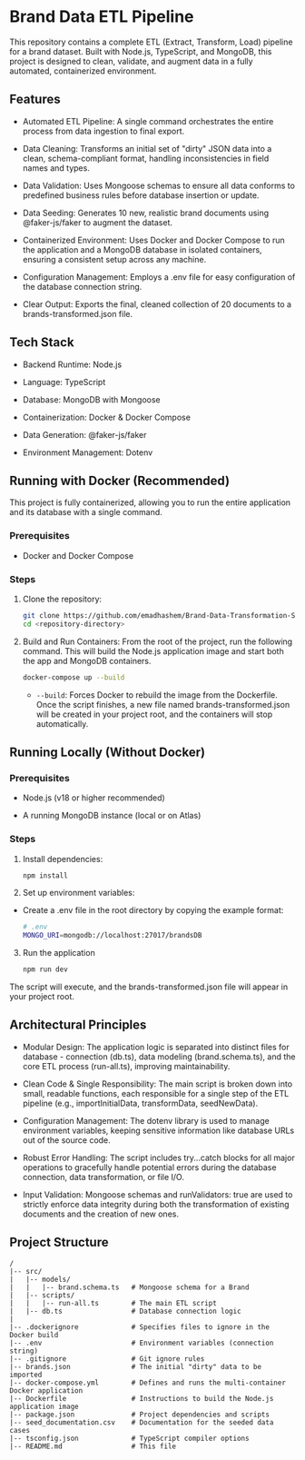# Brand Data ETL Pipeline

This repository contains a complete ETL (Extract, Transform, Load) pipeline for a brand dataset. Built with Node.js, TypeScript, and MongoDB, this project is designed to clean, validate, and augment data in a fully automated, containerized environment.

## Features

- Automated ETL Pipeline: A single command orchestrates the entire process from data ingestion to final export.

- Data Cleaning: Transforms an initial set of "dirty" JSON data into a clean, schema-compliant format, handling inconsistencies in field names and types.

- Data Validation: Uses Mongoose schemas to ensure all data conforms to predefined business rules before database insertion or update.

- Data Seeding: Generates 10 new, realistic brand documents using @faker-js/faker to augment the dataset.

- Containerized Environment: Uses Docker and Docker Compose to run the application and a MongoDB database in isolated containers, ensuring a consistent setup across any machine.

- Configuration Management: Employs a .env file for easy configuration of the database connection string.

- Clear Output: Exports the final, cleaned collection of 20 documents to a brands-transformed.json file.

## Tech Stack

- Backend Runtime: Node.js

- Language: TypeScript

- Database: MongoDB with Mongoose

- Containerization: Docker & Docker Compose

- Data Generation: @faker-js/faker

- Environment Management: Dotenv

## Running with Docker (Recommended)

This project is fully containerized, allowing you to run the entire application and its database with a single command.

### Prerequisites

- Docker and Docker Compose

### Steps

1. Clone the repository:
    ```bash
    git clone https://github.com/emadhashem/Brand-Data-Transformation-Seeding
    cd <repository-directory>
    ```

2. Build and Run Containers:
From the root of the project, run the following command. This will build the Node.js application image and start both the app and MongoDB containers.

    ```bash
    docker-compose up --build
    ```


   - `--build`: Forces Docker to rebuild the image from the Dockerfile.
   Once the script finishes, a new file named brands-transformed.json will be created in your project root, and the containers will stop automatically.

## Running Locally (Without Docker)

### Prerequisites

- Node.js (v18 or higher recommended)

- A running MongoDB instance (local or on Atlas)

### Steps

1. Install dependencies:
    ```bash
    npm install
    ```

2. Set up environment variables:

- Create a .env file in the root directory by copying the example format:
    ```bash
    # .env
    MONGO_URI=mongodb://localhost:27017/brandsDB
    ```

3. Run the application
    ```bash
    npm run dev
    ```



The script will execute, and the brands-transformed.json file will appear in your project root.

## Architectural Principles

- Modular Design: The application logic is separated into distinct files for database - connection (db.ts), data modeling (brand.schema.ts), and the core ETL process (run-all.ts), improving maintainability.

- Clean Code & Single Responsibility: The main script is broken down into small, readable functions, each responsible for a single step of the ETL pipeline (e.g., importInitialData, transformData, seedNewData).

- Configuration Management: The dotenv library is used to manage environment variables, keeping sensitive information like database URLs out of the source code.

- Robust Error Handling: The script includes try...catch blocks for all major operations to gracefully handle potential errors during the database connection, data transformation, or file I/O.

- Input Validation: Mongoose schemas and runValidators: true are used to strictly enforce data integrity during both the transformation of existing documents and the creation of new ones.

## Project Structure
```
/
|-- src/
|   |-- models/
|   |   |-- brand.schema.ts   # Mongoose schema for a Brand
|   |-- scripts/
|   |   |-- run-all.ts        # The main ETL script
|   |-- db.ts                 # Database connection logic
|
|-- .dockerignore             # Specifies files to ignore in the Docker build
|-- .env                      # Environment variables (connection string)
|-- .gitignore                # Git ignore rules
|-- brands.json               # The initial "dirty" data to be imported
|-- docker-compose.yml        # Defines and runs the multi-container Docker application
|-- Dockerfile                # Instructions to build the Node.js application image
|-- package.json              # Project dependencies and scripts
|-- seed_documentation.csv    # Documentation for the seeded data cases
|-- tsconfig.json             # TypeScript compiler options
|-- README.md                 # This file
```
